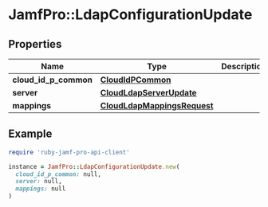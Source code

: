 # JamfPro::LdapConfigurationUpdate

## Properties

| Name | Type | Description | Notes |
| ---- | ---- | ----------- | ----- |
| **cloud_id_p_common** | [**CloudIdPCommon**](CloudIdPCommon.md) |  |  |
| **server** | [**CloudLdapServerUpdate**](CloudLdapServerUpdate.md) |  |  |
| **mappings** | [**CloudLdapMappingsRequest**](CloudLdapMappingsRequest.md) |  | [optional] |

## Example

```ruby
require 'ruby-jamf-pro-api-client'

instance = JamfPro::LdapConfigurationUpdate.new(
  cloud_id_p_common: null,
  server: null,
  mappings: null
)
```

